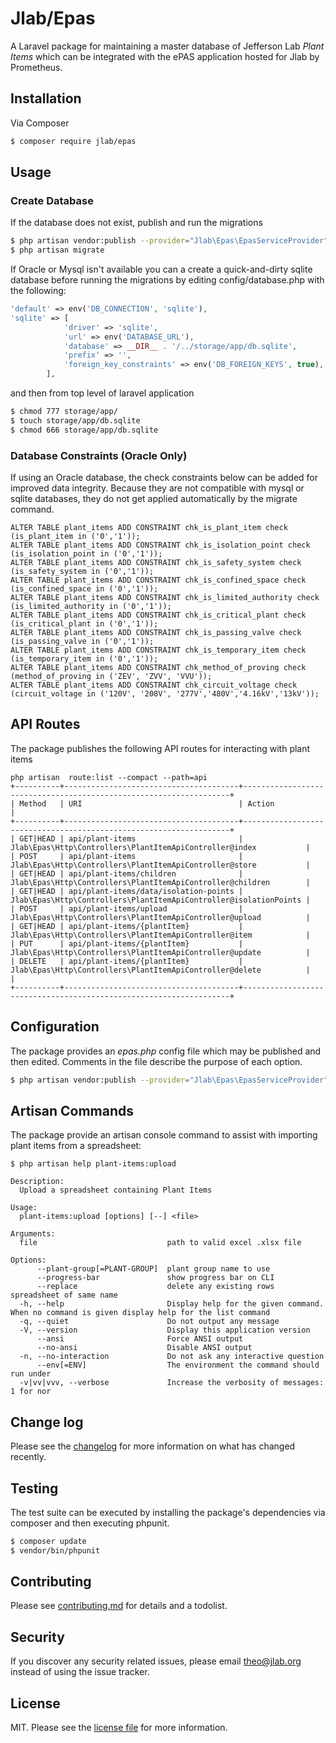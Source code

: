 # Jlab/Epas

A Laravel package for maintaining a master database of Jefferson Lab *Plant Items* which can be integrated with the ePAS application hosted for Jlab by Prometheus. 

## Installation

Via Composer

``` bash
$ composer require jlab/epas
```

## Usage

### Create Database

If the database does not exist, publish and run the migrations

``` bash
$ php artisan vendor:publish --provider="Jlab\Epas\EpasServiceProvider" --tag=migrations
$ php artisan migrate
```

If Oracle or Mysql isn't available you can a create a quick-and-dirty sqlite database before running the migrations by editing config/database.php with the following:
```php
'default' => env('DB_CONNECTION', 'sqlite'),
'sqlite' => [
            'driver' => 'sqlite',
            'url' => env('DATABASE_URL'),
            'database' => __DIR__ . '/../storage/app/db.sqlite',
            'prefix' => '',
            'foreign_key_constraints' => env('DB_FOREIGN_KEYS', true),
        ],
```
and then from top level of laravel application
```bash
$ chmod 777 storage/app/
$ touch storage/app/db.sqlite
$ chmod 666 storage/app/db.sqlite
 ```

### Database Constraints (Oracle Only)
If using an Oracle database, the check constraints below can be added for improved data integrity.  Because they are not compatible with mysql or sqlite databases, they do not get applied automatically by the migrate command.

```text
ALTER TABLE plant_items ADD CONSTRAINT chk_is_plant_item check (is_plant_item in ('0','1'));
ALTER TABLE plant_items ADD CONSTRAINT chk_is_isolation_point check (is_isolation_point in ('0','1'));
ALTER TABLE plant_items ADD CONSTRAINT chk_is_safety_system check (is_safety_system in ('0','1'));
ALTER TABLE plant_items ADD CONSTRAINT chk_is_confined_space check (is_confined_space in ('0','1'));
ALTER TABLE plant_items ADD CONSTRAINT chk_is_limited_authority check (is_limited_authority in ('0','1'));
ALTER TABLE plant_items ADD CONSTRAINT chk_is_critical_plant check (is_critical_plant in ('0','1'));
ALTER TABLE plant_items ADD CONSTRAINT chk_is_passing_valve check (is_passing_valve in ('0','1'));
ALTER TABLE plant_items ADD CONSTRAINT chk_is_temporary_item check (is_temporary_item in ('0','1'));
ALTER TABLE plant_items ADD CONSTRAINT chk_method_of_proving check (method_of_proving in ('ZEV', 'ZVV', 'VVU'));
ALTER TABLE plant_items ADD CONSTRAINT chk_circuit_voltage check (circuit_voltage in ('120V', '208V', '277V','480V','4.16kV','13kV'));
```

## API Routes
The package publishes the following API routes for interacting with plant items
```
php artisan  route:list --compact --path=api
+----------+---------------------------------------+-------------------------------------------------------------------+
| Method   | URI                                   | Action                                                            |
+----------+---------------------------------------+-------------------------------------------------------------------+
| GET|HEAD | api/plant-items                       | Jlab\Epas\Http\Controllers\PlantItemApiController@index           |
| POST     | api/plant-items                       | Jlab\Epas\Http\Controllers\PlantItemApiController@store           |
| GET|HEAD | api/plant-items/children              | Jlab\Epas\Http\Controllers\PlantItemApiController@children        |
| GET|HEAD | api/plant-items/data/isolation-points | Jlab\Epas\Http\Controllers\PlantItemApiController@isolationPoints |
| POST     | api/plant-items/upload                | Jlab\Epas\Http\Controllers\PlantItemApiController@upload          |
| GET|HEAD | api/plant-items/{plantItem}           | Jlab\Epas\Http\Controllers\PlantItemApiController@item            |
| PUT      | api/plant-items/{plantItem}           | Jlab\Epas\Http\Controllers\PlantItemApiController@update          |
| DELETE   | api/plant-items/{plantItem}           | Jlab\Epas\Http\Controllers\PlantItemApiController@delete          |                                                   |
+----------+---------------------------------------+-------------------------------------------------------------------+

```


## Configuration
The package provides an *epas.php* config file which may be published and then edited.  Comments in the file describe the purpose of each option.

```bash
$ php artisan vendor:publish --provider="Jlab\Epas\EpasServiceProvider" --tag="config"
```

## Artisan Commands
The package provide an artisan console command to assist with importing plant items from a spreadsheet:

```text
$ php artisan help plant-items:upload

Description:
  Upload a spreadsheet containing Plant Items

Usage:
  plant-items:upload [options] [--] <file>

Arguments:
  file                             path to valid excel .xlsx file

Options:
      --plant-group[=PLANT-GROUP]  plant group name to use
      --progress-bar               show progress bar on CLI
      --replace                    delete any existing rows spreadsheet of same name
  -h, --help                       Display help for the given command. When no command is given display help for the list command
  -q, --quiet                      Do not output any message
  -V, --version                    Display this application version
      --ansi                       Force ANSI output
      --no-ansi                    Disable ANSI output
  -n, --no-interaction             Do not ask any interactive question
      --env[=ENV]                  The environment the command should run under
  -v|vv|vvv, --verbose             Increase the verbosity of messages: 1 for nor
```



## Change log

Please see the [changelog](changelog.md) for more information on what has changed recently.

## Testing
The test suite can be executed by installing the package's dependencies via composer and then executing phpunit.

``` bash
$ composer update
$ vendor/bin/phpunit 
```

## Contributing

Please see [contributing.md](contributing.md) for details and a todolist.

## Security

If you discover any security related issues, please email theo@jlab.org instead of using the issue tracker.


## License

MIT. Please see the [license file](license.md) for more information.

